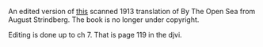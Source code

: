 An edited version of [this](http://archive.org/details/byopensea00strigoog) scanned 1913 translation of By The Open Sea from August Strindberg.
The book is no longer under copyright.

Editing is done up to ch 7. That is page 119 in the djvi.